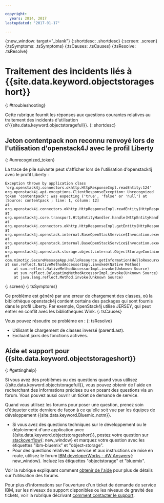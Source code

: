 ```yaml
---

copyright:
  years: 2014, 2017
lastupdated: "2017-01-17"

---
```

{:new_window: target="_blank"}
{:shortdesc: .shortdesc}
{:screen: .screen}
{:tsSymptoms: .tsSymptoms}
{:tsCauses: .tsCauses}
{:tsResolve: .tsResolve}

# Traitement des incidents liés à {{site.data.keyword.objectstorageshort}}
{: #troubleshooting}


Cette rubrique fournit les réponses aux questions courantes relatives au traitement des incidents d'utilisation d'{{site.data.keyword.objectstoragefull}}.
{: shortdesc}

## Jeton contentpack non reconnu renvoyé lors de l'utilisation d'openstack4J avec le profil Liberty
{: #unrecognized_token}


La trace de pile suivante peut s'afficher lors de l'utilisation d'openstack4j avec le profil Liberty :
```
Exception thrown by application class 'org.openstack4j.connectors.okhttp.HttpResponseImpl.readEntity:124'
org.openstack4j.api.exceptions.ClientResponseException: Unrecognized token 'contentpack': was expecting ('true', 'false' or 'null') at [Source: contentpack ; line: 1, column: 12]
at org.openstack4j.connectors.okhttp.HttpResponseImpl.readEntity(HttpResponseImpl.java:124)
at org.openstack4j.core.transport.HttpEntityHandler.handle(HttpEntityHandler.java:56)
at org.openstack4j.connectors.okhttp.HttpResponseImpl.getEntity(HttpResponseImpl.java:68)
at org.openstack4j.openstack.internal.BaseOpenStackService$Invocation.execute(BaseOpenStackService.java:169)
at org.openstack4j.openstack.internal.BaseOpenStackService$Invocation.execute(BaseOpenStackService.java:163)
at org.openstack4j.openstack.storage.object.internal.ObjectStorageContainerServiceImpl.list(ObjectStorageContainerServiceImpl.java:41)
at com.mimotic.SecureMessageApp.HelloResource.getInformation(HelloResource.java:47)
at sun.reflect.NativeMethodAccessorImpl.invoke0(Native Method)
    at sun.reflect.NativeMethodAccessorImpl.invoke(Unknown Source)
    at sun.reflect.DelegatingMethodAccessorImpl.invoke(Unknown Source)
    at java.lang.reflect.Method.invoke(Unknown Source)
```
{: screen}
{: tsSymptoms}


Ce problème est généré par une erreur de chargement des classes, où la bibliothèque openstack4j contient certains des packages qui sont fournis dans
le profil Liberty.  Par
exemple, OpenStack4j utilise JERSEY, qui peut entrer en conflit avec les bibliothèques Wink.
{: tsCauses}


Vous pouvez résoudre ce problème en :
{: tsResolve}
  * Utilisant le chargement de classes inversé (parentLast).
  * Excluant jaxrs des fonctions activées.


## Aide et support pour {{site.data.keyword.objectstorageshort}}
{: #gettinghelp}

Si vous avez des problèmes ou des questions quand vous utilisez {{site.data.keyword.objectstoragefull}}, vous pouvez obtenir de l'aide en recherchant des informations précises ou en posant des questions via un forum. Vous pouvez aussi ouvrir un ticket de demande de service.

Quand vous utilisez les forums pour poser une question, prenez soin d'étiqueter cette dernière de façon à ce qu'elle soit vue par les équipes de développement {{site.data.keyword.Bluemix_notm}}.

* Si vous avez des questions techniques sur le développement ou le déploiement d'une application avec {{site.data.keyword.objectstorageshort}}, postez votre question sur [stackoverflow](http://stackoverflow.com/search?q=object-storage+ibm-bluemix){: new_window} et marquez votre question avec les étiquettes "ibm-bluemix" et "object-storage".
* Pour des questions relatives au service et aux instructions de mise en route, utilisez le forum [IBM developerWorks - dW Answers](https://developer.ibm.com/answers/topics/objectstorage/?smartspace=bluemix){: new_window}. Incluez les étiquettes "objectstorage" et "bluemix".

Voir la rubrique expliquant comment [obtenir de l'aide](/docs/support/index.html#getting-help) pour plus de détails sur l'utilisation des forums.

Pour plus d'informations sur l'ouverture d'un ticket de demande de service IBM, sur les niveaux de support disponibles ou les niveaux de gravité des tickets, voir la rubrique décrivant [comment contacter le support](/docs/support/index.html#contacting-support).
